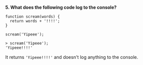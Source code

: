 **5. What does the following code log to the console?**

```
function scream(words) {
  return words + '!!!!';
}

scream('Yipeee');
```

```
> scream('Yipeee');
'Yipeee!!!!'
```

It returns `'Yipeee!!!!'` and doesn't log anything to the console.
